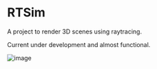 # RTSim

A project to render 3D scenes using raytracing.

Current under development and almost functional.

![image](https://github.com/svp1300/RTSim/assets/71676443/cae09fdd-71e9-402b-8191-6e0c81da3535)
